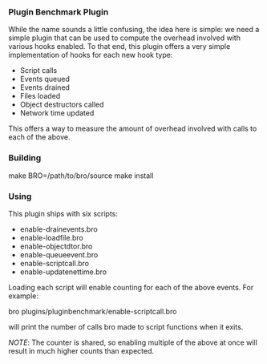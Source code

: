 ### Plugin Benchmark Plugin

While the name sounds a little confusing, the idea here is simple: we need a simple plugin that can be used to compute the overhead involved
with various hooks enabled.  To that end, this plugin offers a very simple implementation of hooks for each new hook type:

* Script calls
* Events queued
* Events drained
* Files loaded
* Object destructors called
* Network time updated

This offers a way to measure the amount of overhead involved with calls to each of the above.

### Building

make BRO=/path/to/bro/source
make install

### Using

This plugin ships with six scripts:

* enable-drainevents.bro
* enable-loadfile.bro
* enable-objectdtor.bro
* enable-queueevent.bro
* enable-scriptcall.bro
* enable-updatenettime.bro

Loading each script will enable counting for each of the above events.  For example:

bro plugins/pluginbenchmark/enable-scriptcall.bro

will print the number of calls bro made to script functions when it exits.

_NOTE_: The counter is shared, so enabling multiple of the above at once will result in much higher counts than expected.


